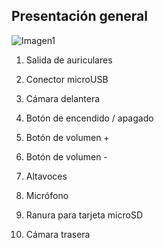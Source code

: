 ## Presentación general

![Imagen1](http://static.energysistem.com/images/manuals/42799/5a12aee791f05.jpg)

1. Salida de auriculares

2. Conector microUSB

3. Cámara delantera

4. Botón de encendido / apagado

5. Botón de volumen +

6. Botón de volumen -

7. Altavoces

8. Micrófono

9. Ranura para tarjeta microSD

10. Cámara trasera
